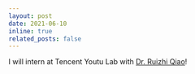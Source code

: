 ```yaml
---
layout: post
date: 2021-06-10
inline: true
related_posts: false
---
```


I will intern at Tencent Youtu Lab with [Dr. Ruizhi Qiao](https://scholar.google.com/citations?user=IChV8y0AAAAJ&hl=zh-CN&oi=ao)!
